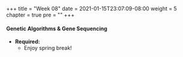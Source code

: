 +++
title = "Week 08"
date = 2021-01-15T23:07:09-08:00
weight = 5
chapter = true
pre = "<b></b>"
+++

#### Genetic Algorithms & Gene Sequencing
- **Required:**
  - Enjoy spring break!
